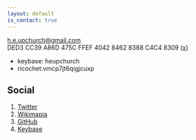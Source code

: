 ```yaml
---
layout: default
is_contact: true
---
```


[h.e.upchurch@gmail.com](mailto:h.e.upchurch@gmail.com)   
DED3 CC39 A86D 475C FFEF 4042 8462 8388 C4C4 8309 [(x)](https://keys.openpgp.org/search?q=h.e.upchurch%40gmail.com)

* keybase: heupchurch
* ricochet:vmcp7jt6qigjcuxp

## Social

1. [Twitter](https://twitter.com/heupchurch)
2. [Wikimapia](http://wikimapia.org/user/2586420)
3. [GitHub](https://github.com/heupchurch)
4. [Keybase](https://keybase.io/heupchurch)
